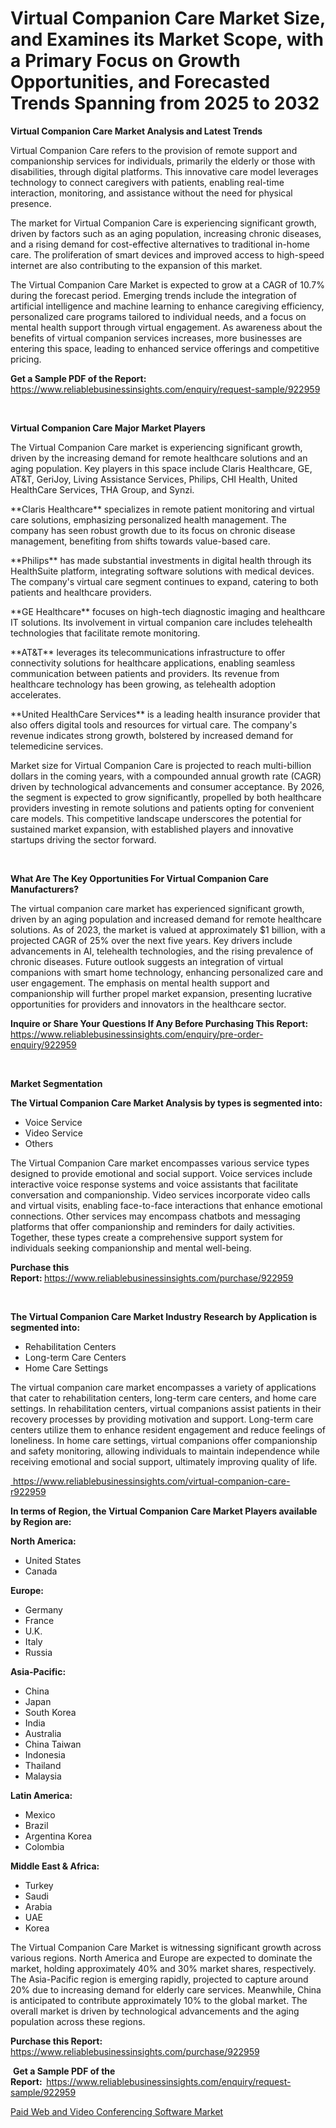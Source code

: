 <p><h1>Virtual Companion Care Market Size, and Examines its Market Scope, with a Primary Focus on Growth Opportunities, and Forecasted Trends Spanning from 2025 to 2032</h1></p><p><strong>Virtual Companion Care Market Analysis and Latest Trends</strong></p>
<p><p>Virtual Companion Care refers to the provision of remote support and companionship services for individuals, primarily the elderly or those with disabilities, through digital platforms. This innovative care model leverages technology to connect caregivers with patients, enabling real-time interaction, monitoring, and assistance without the need for physical presence. </p><p>The market for Virtual Companion Care is experiencing significant growth, driven by factors such as an aging population, increasing chronic diseases, and a rising demand for cost-effective alternatives to traditional in-home care. The proliferation of smart devices and improved access to high-speed internet are also contributing to the expansion of this market.</p><p>The Virtual Companion Care Market is expected to grow at a CAGR of 10.7% during the forecast period. Emerging trends include the integration of artificial intelligence and machine learning to enhance caregiving efficiency, personalized care programs tailored to individual needs, and a focus on mental health support through virtual engagement. As awareness about the benefits of virtual companion services increases, more businesses are entering this space, leading to enhanced service offerings and competitive pricing.</p></p>
<p><strong>Get a Sample PDF of the Report:&nbsp;</strong> <a href="https://www.reliablebusinessinsights.com/enquiry/request-sample/922959?utm_campaign=3004&utm_medium=2&utm_source=Github&utm_content=ia&utm_term=07032025&utm_id=virtual-companion-care">https://www.reliablebusinessinsights.com/enquiry/request-sample/922959</a></p>
<p>&nbsp;</p>
<p><strong>Virtual Companion Care Major Market Players</strong></p>
<p><p>The Virtual Companion Care market is experiencing significant growth, driven by the increasing demand for remote healthcare solutions and an aging population. Key players in this space include Claris Healthcare, GE, AT&T, GeriJoy, Living Assistance Services, Philips, CHI Health, United HealthCare Services, THA Group, and Synzi.</p><p>**Claris Healthcare** specializes in remote patient monitoring and virtual care solutions, emphasizing personalized health management. The company has seen robust growth due to its focus on chronic disease management, benefiting from shifts towards value-based care. </p><p>**Philips** has made substantial investments in digital health through its HealthSuite platform, integrating software solutions with medical devices. The company's virtual care segment continues to expand, catering to both patients and healthcare providers. </p><p>**GE Healthcare** focuses on high-tech diagnostic imaging and healthcare IT solutions. Its involvement in virtual companion care includes telehealth technologies that facilitate remote monitoring.</p><p>**AT&T** leverages its telecommunications infrastructure to offer connectivity solutions for healthcare applications, enabling seamless communication between patients and providers. Its revenue from healthcare technology has been growing, as telehealth adoption accelerates.</p><p>**United HealthCare Services** is a leading health insurance provider that also offers digital tools and resources for virtual care. The company's revenue indicates strong growth, bolstered by increased demand for telemedicine services.</p><p>Market size for Virtual Companion Care is projected to reach multi-billion dollars in the coming years, with a compounded annual growth rate (CAGR) driven by technological advancements and consumer acceptance. By 2026, the segment is expected to grow significantly, propelled by both healthcare providers investing in remote solutions and patients opting for convenient care models. This competitive landscape underscores the potential for sustained market expansion, with established players and innovative startups driving the sector forward.</p></p>
<p>&nbsp;</p>
<p><strong>What Are The Key Opportunities For Virtual Companion Care Manufacturers?</strong></p>
<p><p>The virtual companion care market has experienced significant growth, driven by an aging population and increased demand for remote healthcare solutions. As of 2023, the market is valued at approximately $1 billion, with a projected CAGR of 25% over the next five years. Key drivers include advancements in AI, telehealth technologies, and the rising prevalence of chronic diseases. Future outlook suggests an integration of virtual companions with smart home technology, enhancing personalized care and user engagement. The emphasis on mental health support and companionship will further propel market expansion, presenting lucrative opportunities for providers and innovators in the healthcare sector.</p></p>
<p><strong>Inquire or Share Your Questions If Any Before Purchasing This Report:</strong> <a href="https://www.reliablebusinessinsights.com/enquiry/pre-order-enquiry/922959?utm_campaign=3004&utm_medium=2&utm_source=Github&utm_content=ia&utm_term=07032025&utm_id=virtual-companion-care">https://www.reliablebusinessinsights.com/enquiry/pre-order-enquiry/922959</a></p>
<p>&nbsp;</p>
<p><strong>Market Segmentation</strong></p>
<p><strong>The Virtual Companion Care Market Analysis by types is segmented into:</strong></p>
<p><ul><li>Voice Service</li><li>Video Service</li><li>Others</li></ul></p>
<p><p>The Virtual Companion Care market encompasses various service types designed to provide emotional and social support. Voice services include interactive voice response systems and voice assistants that facilitate conversation and companionship. Video services incorporate video calls and virtual visits, enabling face-to-face interactions that enhance emotional connections. Other services may encompass chatbots and messaging platforms that offer companionship and reminders for daily activities. Together, these types create a comprehensive support system for individuals seeking companionship and mental well-being.</p></p>
<p><strong>Purchase this Report:&nbsp;</strong><a href="https://www.reliablebusinessinsights.com/purchase/922959?utm_campaign=3004&utm_medium=2&utm_source=Github&utm_content=ia&utm_term=07032025&utm_id=virtual-companion-care">https://www.reliablebusinessinsights.com/purchase/922959</a></p>
<p>&nbsp;</p>
<p><strong>The Virtual Companion Care Market Industry Research by Application is segmented into:</strong></p>
<p><ul><li>Rehabilitation Centers</li><li>Long-term Care Centers</li><li>Home Care Settings</li></ul></p>
<p><p>The virtual companion care market encompasses a variety of applications that cater to rehabilitation centers, long-term care centers, and home care settings. In rehabilitation centers, virtual companions assist patients in their recovery processes by providing motivation and support. Long-term care centers utilize them to enhance resident engagement and reduce feelings of loneliness. In home care settings, virtual companions offer companionship and safety monitoring, allowing individuals to maintain independence while receiving emotional and social support, ultimately improving quality of life.</p></p>
<p><a href="https://www.reliablebusinessinsights.com/virtual-companion-care-r922959?utm_campaign=3004&utm_medium=2&utm_source=Github&utm_content=ia&utm_term=07032025&utm_id=virtual-companion-care">&nbsp;https://www.reliablebusinessinsights.com/virtual-companion-care-r922959</a></p>
<p><strong>In terms of Region, the Virtual Companion Care Market Players available by Region are:</strong></p>
<p>
    <p> <strong> North America: </strong>
        <ul>
            <li>United States</li>
            <li>Canada</li>
        </ul>
        </p> 
    <p> <strong> Europe: </strong>
        <ul>
            <li>Germany</li>
            <li>France</li>
            <li>U.K.</li>
            <li>Italy</li>
            <li>Russia</li>
        </ul>
        </p> 
    <p> <strong> Asia-Pacific: </strong>
        <ul>
            <li>China</li>
            <li>Japan</li>
            <li>South Korea</li>
            <li>India</li>
            <li>Australia</li>
            <li>China Taiwan</li>
            <li>Indonesia</li>
            <li>Thailand</li>
            <li>Malaysia</li>
        </ul>
        </p> 
    <p> <strong> Latin America: </strong>
        <ul>
            <li>Mexico</li>
            <li>Brazil</li>
            <li>Argentina Korea</li>
            <li>Colombia</li>
        </ul>
        </p> 
    <p> <strong> Middle East & Africa: </strong>
        <ul>
            <li>Turkey</li>
            <li>Saudi</li>
            <li>Arabia</li>
            <li>UAE</li>
            <li>Korea</li>
        </ul>
    </p>
    </p>
<p><p>The Virtual Companion Care Market is witnessing significant growth across various regions. North America and Europe are expected to dominate the market, holding approximately 40% and 30% market shares, respectively. The Asia-Pacific region is emerging rapidly, projected to capture around 20% due to increasing demand for elderly care services. Meanwhile, China is anticipated to contribute approximately 10% to the global market. The overall market is driven by technological advancements and the aging population across these regions.</p></p>
<p><strong>Purchase this Report: </strong><a href="https://www.reliablebusinessinsights.com/purchase/922959?utm_campaign=3004&utm_medium=2&utm_source=Github&utm_content=ia&utm_term=07032025&utm_id=virtual-companion-care">https://www.reliablebusinessinsights.com/purchase/922959</a></p>
<p>&nbsp;<strong>Get a Sample PDF of the Report:&nbsp;&nbsp;</strong><a href="https://www.reliablebusinessinsights.com/enquiry/request-sample/922959?utm_campaign=3004&utm_medium=2&utm_source=Github&utm_content=ia&utm_term=07032025&utm_id=virtual-companion-care">https://www.reliablebusinessinsights.com/enquiry/request-sample/922959</a></p>
<p><strong></strong></p>
<p><p><a href="https://github.com/nibbsmantji/Market-Research-Report-List-1/blob/main/paid-web-and-video-conferencing-software-market.md?utm_campaign=3004&utm_medium=2&utm_source=Github&utm_content=ia&utm_term=07032025&utm_id=virtual-companion-care">Paid Web and Video Conferencing Software Market</a></p></p>